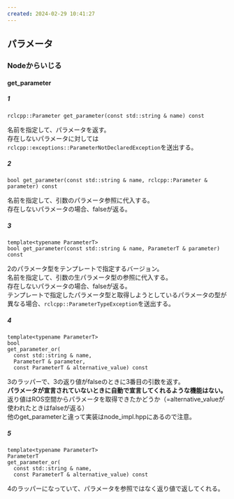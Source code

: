 ```yaml
---
created: 2024-02-29 10:41:27
---
```


## パラメータ

### Nodeからいじる

#### get_parameter

##### 1

```
rclcpp::Parameter get_parameter(const std::string & name) const
```

名前を指定して、パラメータを返す。  
存在しないパラメータに対しては `rclcpp::exceptions::ParameterNotDeclaredException`を送出する。

##### 2
```
bool get_parameter(const std::string & name, rclcpp::Parameter & parameter) const
```

名前を指定して、引数のパラメータ参照に代入する。  
存在しないパラメータの場合、falseが返る。  

##### 3

```
template<typename ParameterT>
bool get_parameter(const std::string & name, ParameterT & parameter) const
```

2のパラメータ型をテンプレートで指定するバージョン。  
名前を指定して、引数の生パラメータ型の参照に代入する。  
存在しないパラメータの場合、falseが返る。  
テンプレートで指定したパラメータ型と取得しようとしているパラメータの型が異なる場合、`rclcpp::ParameterTypeException`を送出する。  

##### 4
```
template<typename ParameterT>
bool
get_parameter_or(
  const std::string & name,
  ParameterT & parameter,
  const ParameterT & alternative_value) const
```

3のラッパーで、3の返り値がfalseのときに3番目の引数を返す。  
**パラメータが宣言されていないときに自動で宣言してくれるような機能はない。**  
返り値はROS空間からパラメータを取得できたかどうか（=alternative_valueが使われたときはfalseが返る）  
他のget_parameterと違って実装はnode_impl.hppにあるので注意。  

##### 5

```
template<typename ParameterT>
ParameterT
get_parameter_or(
  const std::string & name,
  const ParameterT & alternative_value) const
```

4のラッパーになっていて、パラメータを参照ではなく返り値で返してくれる。